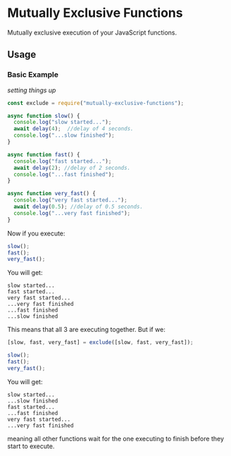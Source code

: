 # Mutually Exclusive Functions
Mutually exclusive execution of your JavaScript functions.

## Usage

### Basic Example

*setting things up*

```js
const exclude = require("mutually-exclusive-functions");

async function slow() {
  console.log("slow started...");
  await delay(4);  //delay of 4 seconds.
  console.log("...slow finished");
}

async function fast() {
  console.log("fast started...");
  await delay(2); //delay of 2 seconds.
  console.log("...fast finished");
}

async function very_fast() {
  console.log("very fast started...");
  await delay(0.5); //delay of 0.5 seconds.
  console.log("...very fast finished");
}
```

Now if you execute:

```js
slow();
fast();
very_fast();
```

You will get:

```
slow started...
fast started...
very fast started...
...very fast finished
...fast finished
...slow finished
```

This means that all 3 are executing together. But if we:

```js
[slow, fast, very_fast] = exclude([slow, fast, very_fast]);

slow();
fast();
very_fast();
```

You will get:

```
slow started...
...slow finished
fast started...
...fast finished
very fast started...
...very fast finished
```

meaning all other functions wait for the one executing to finish before they start to execute.


